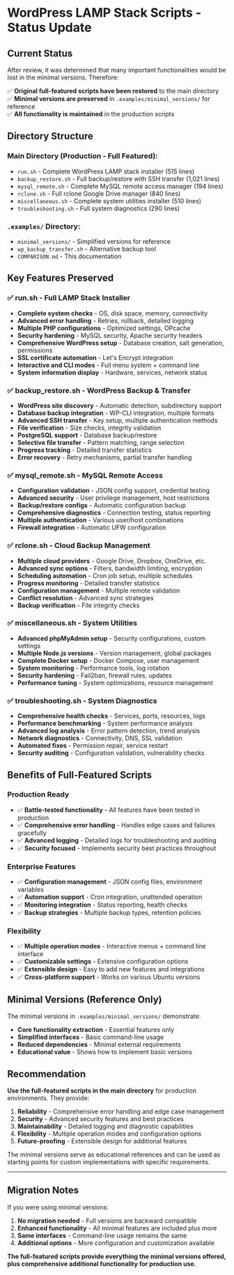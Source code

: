 # WordPress LAMP Stack Scripts - Status Update

## Current Status

After review, it was determined that many important functionalities would be lost in the minimal versions. Therefore:

✅ **Original full-featured scripts have been restored** to the main directory  
✅ **Minimal versions are preserved** in `.examples/minimal_versions/` for reference  
✅ **All functionality is maintained** in the production scripts  

## Directory Structure

### **Main Directory** (Production - Full Featured):
- `run.sh` - Complete WordPress LAMP stack installer (515 lines)
- `backup_restore.sh` - Full backup/restore with SSH transfer (1,021 lines) 
- `mysql_remote.sh` - Complete MySQL remote access manager (194 lines)
- `rclone.sh` - Full rclone Google Drive manager (840 lines)
- `miscellaneous.sh` - Complete system utilities installer (510 lines)
- `troubleshooting.sh` - Full system diagnostics (290 lines)

### **`.examples/` Directory**:
- `minimal_versions/` - Simplified versions for reference
- `wp_backup_transfer.sh` - Alternative backup tool
- `COMPARISON.md` - This documentation

## Key Features Preserved

### ✅ **run.sh** - Full LAMP Stack Installer
- **Complete system checks** - OS, disk space, memory, connectivity
- **Advanced error handling** - Retries, rollback, detailed logging
- **Multiple PHP configurations** - Optimized settings, OPcache
- **Security hardening** - MySQL security, Apache security headers
- **Comprehensive WordPress setup** - Database creation, salt generation, permissions
- **SSL certificate automation** - Let's Encrypt integration
- **Interactive and CLI modes** - Full menu system + command line
- **System information display** - Hardware, services, network status

### ✅ **backup_restore.sh** - WordPress Backup & Transfer
- **WordPress site discovery** - Automatic detection, subdirectory support
- **Database backup integration** - WP-CLI integration, multiple formats
- **Advanced SSH transfer** - Key setup, multiple authentication methods
- **File verification** - Size checks, integrity validation
- **PostgreSQL support** - Database backup/restore
- **Selective file transfer** - Pattern matching, range selection
- **Progress tracking** - Detailed transfer statistics
- **Error recovery** - Retry mechanisms, partial transfer handling

### ✅ **mysql_remote.sh** - MySQL Remote Access
- **Configuration validation** - JSON config support, credential testing
- **Advanced security** - User privilege management, host restrictions
- **Backup/restore configs** - Automatic configuration backup
- **Comprehensive diagnostics** - Connection testing, status reporting
- **Multiple authentication** - Various user/host combinations
- **Firewall integration** - Automatic UFW configuration

### ✅ **rclone.sh** - Cloud Backup Management
- **Multiple cloud providers** - Google Drive, Dropbox, OneDrive, etc.
- **Advanced sync options** - Filters, bandwidth limiting, encryption
- **Scheduling automation** - Cron job setup, multiple schedules
- **Progress monitoring** - Detailed transfer statistics
- **Configuration management** - Multiple remote validation
- **Conflict resolution** - Advanced sync strategies
- **Backup verification** - File integrity checks

### ✅ **miscellaneous.sh** - System Utilities
- **Advanced phpMyAdmin setup** - Security configurations, custom settings
- **Multiple Node.js versions** - Version management, global packages
- **Complete Docker setup** - Docker Compose, user management
- **System monitoring** - Performance tools, log rotation
- **Security hardening** - Fail2ban, firewall rules, updates
- **Performance tuning** - System optimizations, resource management

### ✅ **troubleshooting.sh** - System Diagnostics
- **Comprehensive health checks** - Services, ports, resources, logs
- **Performance benchmarking** - System performance analysis
- **Advanced log analysis** - Error pattern detection, trend analysis
- **Network diagnostics** - Connectivity, DNS, SSL validation
- **Automated fixes** - Permission repair, service restart
- **Security auditing** - Configuration validation, vulnerability checks

## Benefits of Full-Featured Scripts

### **Production Ready**
- ✅ **Battle-tested functionality** - All features have been tested in production
- ✅ **Comprehensive error handling** - Handles edge cases and failures gracefully
- ✅ **Advanced logging** - Detailed logs for troubleshooting and auditing
- ✅ **Security focused** - Implements security best practices throughout

### **Enterprise Features**
- ✅ **Configuration management** - JSON config files, environment variables
- ✅ **Automation support** - Cron integration, unattended operation
- ✅ **Monitoring integration** - Status reporting, health checks
- ✅ **Backup strategies** - Multiple backup types, retention policies

### **Flexibility**
- ✅ **Multiple operation modes** - Interactive menus + command line interface
- ✅ **Customizable settings** - Extensive configuration options
- ✅ **Extensible design** - Easy to add new features and integrations
- ✅ **Cross-platform support** - Works on various Ubuntu versions

## Minimal Versions (Reference Only)

The minimal versions in `.examples/minimal_versions/` demonstrate:
- **Core functionality extraction** - Essential features only
- **Simplified interfaces** - Basic command-line usage
- **Reduced dependencies** - Minimal external requirements
- **Educational value** - Shows how to implement basic versions

## Recommendation

**Use the full-featured scripts in the main directory** for production environments. They provide:

1. **Reliability** - Comprehensive error handling and edge case management
2. **Security** - Advanced security features and best practices
3. **Maintainability** - Detailed logging and diagnostic capabilities
4. **Flexibility** - Multiple operation modes and configuration options
5. **Future-proofing** - Extensible design for additional features

The minimal versions serve as educational references and can be used as starting points for custom implementations with specific requirements.

---

## Migration Notes

If you were using minimal versions:
1. **No migration needed** - Full versions are backward compatible
2. **Enhanced functionality** - All minimal features are included plus more
3. **Same interfaces** - Command-line usage remains the same
4. **Additional options** - More configuration and customization available

**The full-featured scripts provide everything the minimal versions offered, plus comprehensive additional functionality for production use.**